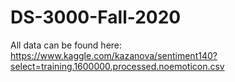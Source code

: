 # DS-3000-Fall-2020

All data can be found here: https://www.kaggle.com/kazanova/sentiment140?select=training.1600000.processed.noemoticon.csv
